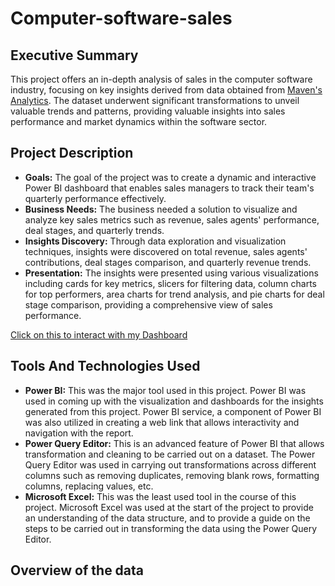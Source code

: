 # Computer-software-sales

## Executive Summary
This project offers an in-depth analysis of sales in the computer software industry, focusing on key insights derived from data obtained from [Maven's Analytics](https://mavenanalytics.io/challenges). The dataset underwent significant transformations to unveil valuable trends and patterns, providing valuable insights into sales performance and market dynamics within the software sector.
## Project Description
- **Goals:** The goal of the project was to create a dynamic and interactive Power BI dashboard that enables sales managers to track their team's quarterly performance effectively.
- **Business Needs:** The business needed a solution to visualize and analyze key sales metrics such as revenue, sales agents' performance, deal stages, and quarterly trends.
- **Insights Discovery:** Through data exploration and visualization techniques, insights were discovered on total revenue, sales agents' contributions, deal stages comparison, and quarterly revenue trends.
- **Presentation:** The insights were presented using various visualizations including cards for key metrics, slicers for filtering data, column charts for top performers, area charts for trend analysis, and pie charts for deal stage comparison, providing a comprehensive view of sales performance.

[Click on this to interact with my Dashboard](https://app.powerbi.com/view?r=eyJrIjoiM2E3OTY3N2ItY2NjMy00OTRmLWFiZjgtMGMyZDEzOTRhYjYyIiwidCI6ImRmODY3OWNkLWE4MGUtNDVkOC05OWFjLWM4M2VkN2ZmOTVhMCJ9)

## Tools And Technologies Used
- **Power BI:** This was the major tool used in this project. Power BI was used in coming up with the visualization and dashboards for the insights generated from this project. Power BI service, a component of Power BI was also utilized in creating a web link that allows interactivity and navigation with the report.
- **Power Query Editor:** This is an advanced feature of Power BI that allows transformation and cleaning to be carried out on a dataset. The Power Query Editor was used in carrying out transformations across different columns such as removing duplicates, removing blank rows, formatting columns, replacing values, etc.
- **Microsoft Excel:** This was the least used tool in the course of this project. Microsoft Excel was used at the start of the project to provide an understanding of the data structure, and to provide a guide on the steps to be carried out in transforming the data using the Power Query Editor.

## Overview of the data
